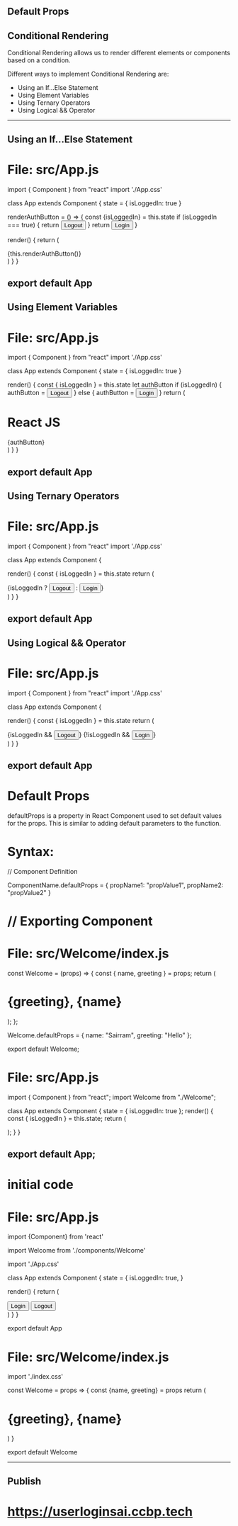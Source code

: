 ## Default Props
## Conditional Rendering

Conditional Rendering allows us to render different elements or components based on a condition.

Different ways to implement Conditional Rendering are:

* Using an If...Else Statement
* Using Element Variables
* Using Ternary Operators
* Using Logical && Operator

------------------------------------------------------------------------

## Using an If...Else Statement

# File: src/App.js

import { Component } from "react"
import './App.css'

class App extends Component {
  state = { isLoggedIn: true }

   renderAuthButton = () => {
    const {isLoggedIn} = this.state
    if (isLoggedIn === true) {
      return <button>Logout</button>
    }
    return <button>Login</button>
  }

  render() {
    return (
     <div className="container">
        {this.renderAuthButton()}
      </div>
    )
  }
}

export default App
------------------------------------------------------------------------

## Using Element Variables

# File: src/App.js

import { Component } from "react"
import './App.css'

class App extends Component {
  state = { isLoggedIn: true }

  render() {
    const { isLoggedIn } = this.state
    let authButton
    if (isLoggedIn) {
      authButton = <button>Logout</button>
    } else {
      authButton = <button>Login</button>
    }
    return (
      <div className="container">
        <h1>React JS</h1>
        {authButton}
      </div>
    )
 }
}

export default App
------------------------------------------------------------------------

## Using Ternary Operators

# File: src/App.js

import { Component } from "react"
import './App.css'

class App extends Component {

  render() {
    const { isLoggedIn } = this.state
    return (
      <div className="container">
        {isLoggedIn ? <button>Logout</button> : <button>Login</button>}
      </div>
    )
  }
}

export default App
------------------------------------------------------------------------

## Using Logical && Operator

# File: src/App.js

import { Component } from "react"
import './App.css'

class App extends Component {

  render() {
    const { isLoggedIn } = this.state
    return (
      <div className="container">
        {isLoggedIn && <button>Logout</button>}
        {!isLoggedIn && <button>Login</button>}
      </div>
    )
  }
}

export default App
------------------------------------------------------------------------

#  Default Props

defaultProps is a property in React Component used to set default values for the props. This is similar to adding default parameters to the function.

# Syntax:

// Component Definition

ComponentName.defaultProps = {
  propName1: "propValue1",
  propName2: "propValue2"
}

// Exporting Component
========================================================================

# File: src/Welcome/index.js

const Welcome = (props) => {
  const { name, greeting } = props;
  return (
    <h1 className="message">
      {greeting}, {name}
    </h1>
  );
};

Welcome.defaultProps = {
  name: "Sairram",
  greeting: "Hello"
};

export default Welcome;

# File: src/App.js

import { Component } from "react";
import Welcome from "./Welcome";

class App extends Component {
  state = { isLoggedIn: true };
  render() {
    const { isLoggedIn } = this.state;
    return (
      <div className="container">
        <Welcome greeting="Hello" />
      </div>
    );
  }
}

export default App;
------------------------------------------------------------------------


# initial code 

# File: src/App.js

import {Component} from 'react'

import Welcome from './components/Welcome'

import './App.css'

class App extends Component {
  state = {
    isLoggedIn: true,
  }

  render() {
    return (
      <div className="container">
        <Welcome greeting="Hello" name="User" />
        <button>Login</button>
        <button>Logout</button>
      </div>
    )
  }
}

export default App


# File: src/Welcome/index.js

import './index.css'

const Welcome = props => {
  const {name, greeting} = props
  return (
    <h1 className="message">
      {greeting}, {name}
    </h1>
  )
}

export default Welcome


------------------------------------------------------------------------

## Publish
# https://userloginsai.ccbp.tech
